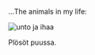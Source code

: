 <link rel="stylesheet" 
      h ref="styles.css">


...The animals in my life:

![unto ja ihaa](https://user-images.githubusercontent.com/101984570/159341605-5c4f5a03-71f0-4a0c-8a39-5d31bb43f305.jpg)



Plösöt puussa.

